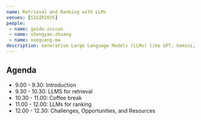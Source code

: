 ```yaml
---
name: Retrieval and Ranking with LLMs
venues: [SIGIR2025]
people:
 - name: guido-zuccon
 - name: shengyao-zhuang
 - name: xueguang-ma
description: Generative Large Language Models (LLMs) like GPT, Gemini, and Llama are transforming Information Retrieval, enabling new and more effective approaches to document retrieval and ranking. The switch from the previous generation pre-trained language models backbones (e.g., BERT, T5) to the new generative LLMs backbones has required the field to adapt training processes; it also has provided unprecedented capabilities and opportunities, stimulating research into zero-shot approaches, reasoning approaches, reinforcement learning based training, and multilingual and multimodal applications. This tutorial will provide a structured overview of LLM-based retrievers and rankers, covering fundamental architectures, training paradigms, real-world deployment considerations, and open challenges and research directions.
---
```


## Agenda

* 9.00 - 9.30: Introduction
* 9.30 - 10.30: LLMS for retrieval
* 10.30 - 11.00: Coffee break
* 11.00 - 12.00: LLMs for ranking
* 12.00 - 12.30: Challenges, Opportunities, and Resources
